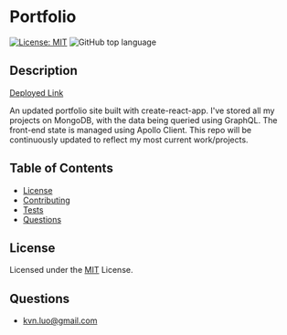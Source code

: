 
# Portfolio
[![License: MIT](https://img.shields.io/badge/License-MIT-yellow.svg)](https://opensource.org/licenses/MIT)
![GitHub top language](https://img.shields.io/github/languages/top/kev-luo/portfolio-client)

## Description
[Deployed Link](https://admiring-saha-7edd42.netlify.app/)

An updated portfolio site built with create-react-app. I've stored all my projects on MongoDB, with the data being queried using GraphQL. The front-end state is managed using Apollo Client. This repo will be continuously updated to reflect my most current work/projects.

## Table of Contents
* [License](#License)
* [Contributing](#Contributing)
* [Tests](#Tests)
* [Questions](#Questions)

## License
Licensed under the [MIT](https://opensource.org/licenses/MIT) License.

## Questions
* [kvn.luo@gmail.com](kvn.luo@gmail.com)
